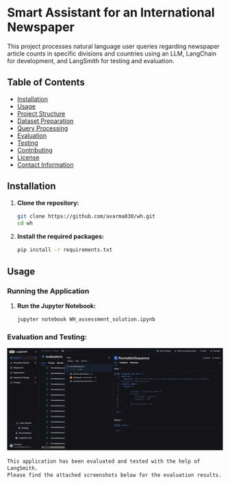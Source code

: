 # Smart Assistant for an International Newspaper

This project processes natural language user queries regarding newspaper article counts in specific divisions and countries using an LLM, LangChain for development, and LangSmith for testing and evaluation.

## Table of Contents
- [Installation](#installation)
- [Usage](#usage)
- [Project Structure](#project-structure)
- [Dataset Preparation](#dataset-preparation)
- [Query Processing](#query-processing)
- [Evaluation](#evaluation)
- [Testing](#testing)
- [Contributing](#contributing)
- [License](#license)
- [Contact Information](#contact-information)

## Installation

1. **Clone the repository:**
    ```sh
    git clone https://github.com/avarma030/wh.git
    cd wh
    ```

2. **Install the required packages:**
    ```sh
    pip install -r requirements.txt
    ```

## Usage

### Running the Application

1. **Run the Jupyter Notebook:**
    ```sh
    jupyter notebook WH_assessment_solution.ipynb
    ```

### **Evaluation and Testing:**
![Example Output](images/Screenshot_(133).png)

    This application has been evaluated and tested with the help of LangSmith.
    Please find the attached screenshots below for the evaluation results.

    
    


